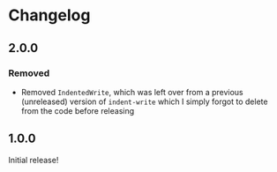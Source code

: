 # Changelog

## 2.0.0

### Removed

- Removed `IndentedWrite`, which was left over from a previous (unreleased) version of `indent-write` which I simply forgot to delete from the code before releasing

## 1.0.0

Initial release!
